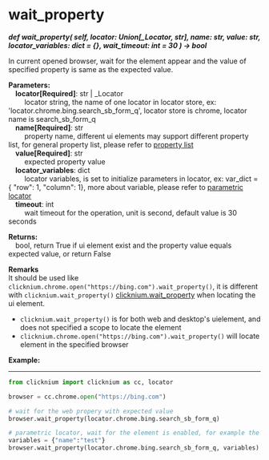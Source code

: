 # wait_property
***def wait_property(
        self,
        locator: Union[_Locator, str],
        name: str,
        value: str,
        locator_variables: dict = {},
        wait_timeout: int = 30
    ) -> bool***  

In current opened browser, wait for the element appear and the value of specified property is same as the expected value. 

**Parameters:**  
    &emsp;**locator[Required]**: str | _Locator   
        &emsp;&emsp; locator string, the name of one locator in locator store, ex: 'locator.chrome.bing.search_sb_form_q', locator store is chrome, locator name is search_sb_form_q  
    &emsp;**name[Required]**: str  
        &emsp;&emsp; property name, different ui elements may support different property list, for general property list, please refer to [property list](./doc/automation/property.md)  
    &emsp;**value[Required]**: str  
        &emsp;&emsp; expected property value  
    &emsp;**locator_variables**: dict  
        &emsp;&emsp; locator variables, is set to initialize parameters in locator, ex: var_dict = { "row": 1,  "column": 1}, more about variable, please refer to [parametric locator](./doc/automation/parametric_locator.md)  
    &emsp;**timeout**: int  
        &emsp;&emsp; wait timeout for the operation, unit is second, default value is 30 seconds 

**Returns:**  
    &emsp;bool, return True if ui element exist and the property value equals expected value, or return False

**Remarks**  
It should be used like `clicknium.chrome.open("https://bing.com").wait_property()`, it is different with `clicknium.wait_property()` [clicknium.wait_property](./doc/api/python/wait_property.md) when locating the ui element.
- `clicknium.wait_property()` is for both web and desktop's uielement, and does not specified a scope to locate the element
- `clicknium.chrome.open("https://bing.com").wait_property()` will locate element in the specified browser

**Example:**
***
```python
from clicknium import clicknium as cc, locator

browser = cc.chrome.open("https://bing.com")

# wait for the web propery with expected value
browser.wait_property(locator.chrome.bing.search_sb_form_q)

# parametric locator, wait for the element is enabled, for example the element is blocked by one popup dialog
variables = {"name":"test"}
browser.wait_property(locator.chrome.bing.search_sb_form_q, variables)

```